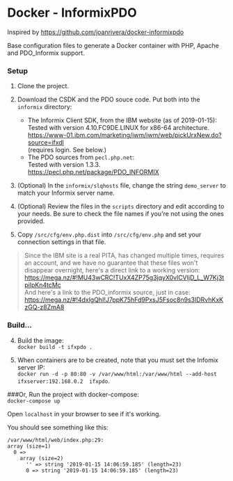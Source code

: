 # Docker - InformixPDO
Inspired by https://github.com/joanrivera/docker-informixpdo

Base configuration files to generate a Docker container with PHP, Apache and PDO_Informix support. 

### Setup

1. Clone the project.

1. Download the CSDK and the PDO souce code. Put both into the `informix` directory:
    * The Informix Client SDK, from the IBM website (as of 2019-01-15):  
    Tested with version 4.10.FC9DE.LINUX for x86-64 architecture.  
      https://www-01.ibm.com/marketing/iwm/iwm/web/pickUrxNew.do?source=ifxdl  
      (requires login. See below.)
    * The PDO sources from `pecl.php.net`:  
    Tested with version 1.3.3.  
      https://pecl.php.net/package/PDO_INFORMIX

2. (Optional) In the `informix/slqhosts` file, change the string `demo_server` to match your Informix server name.

3. (Optional) Review the files in the `scripts` directory and edit according to your needs. Be sure to check the file names if you're not using the ones provided.

4. Copy `/src/cfg/env.php.dist` into `/src/cfg/env.php` and set your connection settings in that file.

>Since the IBM site is a real PITA, has changed multiple times, requires an account, and we have no guarantee that these files won't disappear overnight, here's a direct link to a working version:  
https://mega.nz/#!MU43wCRC!TUxX4ZP75g3jqyX0vlCVIjD_L_W7Kj3tpilpKn4tcMc  
And here's a link to the PDO_informix source, just in case:
https://mega.nz/#!4dxlgQhI!J7ppK75hFd9PxsJ5Fsoc8n9s3IDRvhKxKzGQ-z8ZmA8

### Build...

4. Build the image:  
`docker build -t ifxpdo .`

5. When containers are to be created, note that you must set the Infomix server IP:  
`docker run -d -p 80:80 -v /var/www/html:/var/www/html --add-host ifxserver:192.168.0.2  ifxpdo`.

###Or,
Run the project with docker-compose:\
`docker-compose up`

Open `localhost` in your browser to see if it's working.

You should see something like this:  
```
/var/www/html/web/index.php:29:
array (size=1)
  0 => 
    array (size=2)
      '' => string '2019-01-15 14:06:59.185' (length=23)
      0 => string '2019-01-15 14:06:59.185' (length=23)
```